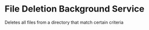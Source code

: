 # File Deletion Background Service

Deletes all files from a directory that match certain criteria

